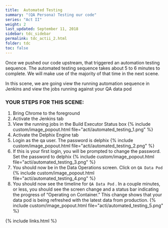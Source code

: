 ```yaml
---
title:  Automated Testing
summary: "(QA Persona) Testing our code"
series: "Act II"
weight: 2
last_updated: September 11, 2018
sidebar: tdc_sidebar
permalink: tdc_actii_2.html
folder: tdc
toc: false
---
```


Once we pushed our code upstream, that triggered an automation testing sequence. The automated testing sequence takes about 5 to 6 minutes to complete. We will make use of the majority of that time in the next scene.

In this scene, we are going view the running automation sequence in Jenkins and view the jobs running against your QA data pod

### YOUR STEPS FOR THIS SCENE:

1. Bring Chrome to the foreground
2. Activate the Jenkins tab
3. View the running jobs in the Build Executor Status box
   {% include custom/image_popout.html file="acti/automated_testing_1.png" %}
4. Activate the Delphix Engine tab
5. Login as the qa user. The password is delphix
   {% include custom/image_popout.html file="acti/automated_testing_2.png" %}
6. If this is your first login, you will be prompted to change the password. Set the password to delphix
   {% include custom/image_popout.html file="acti/automated_testing_3.png" %}
7. You should now be in the Data Operations screen. Click on `QA Data Pod` 
   {% include custom/image_popout.html file="acti/automated_testing_4.png" %}
8. You should now see the timeline for `QA Data Pod` . In a couple minutes, or less, you should see the screen change and a status bar indicating the progress of “Operating on Container.” This change shows that your data pod is being refreshed with the latest data from production.
   {% include custom/image_popout.html file="acti/automated_testing_5.png" %}

{% include links.html %}